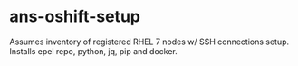 # ans-oshift-setup

Assumes inventory of registered RHEL 7 nodes w/ SSH connections setup.
Installs epel repo, python, jq, pip and docker.
